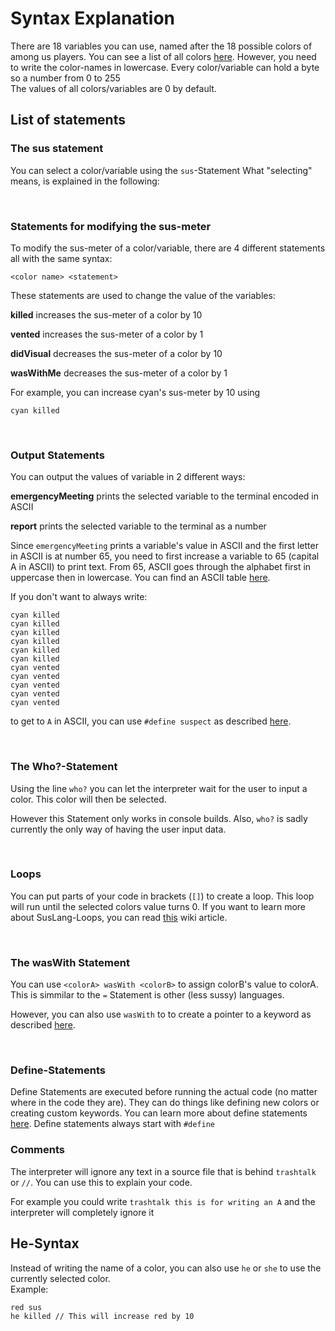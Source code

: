 # Syntax Explanation

There are 18 variables you can use, named after the 18 possible colors of among us players. You can see a list of all colors [here](https://among-us.fandom.com/wiki/Colors#List_of_colors). However, you need to write the color-names in lowercase.
Every color/variable can hold a byte so a number from 0 to 255</br>
The values of all colors/variables are 0 by default.

## List of statements
  
### The sus statement

You can select a color/variable using the `sus`-Statement
What "selecting" means, is explained in the following:

<br>

### Statements for modifying the sus-meter

To modify the sus-meter of a color/variable, there are 4 different statements all with the same syntax:

```<color name> <statement>```

These statements are used to change the value of the variables:

**killed** increases the sus-meter of a color by 10

**vented** increases the sus-meter of a color by 1

**didVisual** decreases the sus-meter of a color by 10

**wasWithMe** decreases the sus-meter of a color by 1

For example, you can increase cyan's sus-meter by 10 using

```cyan killed```

<br>

### Output Statements

You can output the values of variable in 2 different ways:

**emergencyMeeting** prints the selected variable to the terminal encoded in ASCII

**report** prints the selected variable to the terminal as a number

Since `emergencyMeeting` prints a variable's value in ASCII and the first letter in ASCII is at number 65, you need to first increase a variable to 65 (capital A in ASCII) to print text.
From 65, ASCII goes through the alphabet first in uppercase then in lowercase.
You can find an ASCII table [here](https://en.wikipedia.org/wiki/ASCII#Printable_characters).

If you don't want to always write:

```
cyan killed
cyan killed
cyan killed
cyan killed
cyan killed
cyan killed
cyan vented
cyan vented
cyan vented
cyan vented
cyan vented
```
to get to `A` in ASCII, you can use `#define suspect` as described [here](https://github.com/zenonet/SusLang/wiki/Define-Expressions#define-suspect).

<br>

### The Who?-Statement

Using the line `who?` you can let the interpreter wait for the user to input a color. This color will then be selected.

However this Statement only works in console builds. Also, `who?` is sadly currently the only way of having the user input data.

<br>

### Loops

You can put parts of your code in brackets (`[]`) to create a loop. This loop will run until the selected colors value turns 0.
If you want to learn more about SusLang-Loops, you can read [this](https://github.com/zenonet/SusLang/wiki/Loops) wiki article.

<br>

### The wasWith Statement

You can use `<colorA> wasWith <colorB>` to assign colorB's value to colorA.<br>
This is simmilar to the `=` Statement is other (less sussy) languages.

However, you can also use `wasWith` to to create a pointer to a keyword as described [here](https://github.com/zenonet/SusLang/wiki/Keyword-Pointers).

<br>

### Define-Statements

Define Statements are executed before running the actual code (no matter where in the code they are). They can do things like defining new colors or creating custom keywords.
You can learn more about define statements [here](https://github.com/zenonet/SusLang/wiki/Define-Expressions). Define statements always start with `#define`

### Comments

The interpreter will ignore any text in a source file that is behind `trashtalk` or `//`. You can use this to explain your code.

For example you could write `trashtalk this is for writing an A` and the interpreter will completely ignore it

## He-Syntax

Instead of writing the name of a color, you can also use `he` or `she` to use the currently selected color.<br>
Example:

```
red sus
he killed // This will increase red by 10
```
